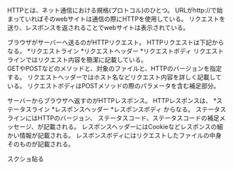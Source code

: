 HTTPとは、ネット通信における規格(プロトコル)のひとつ。
URLがhttp://で始まっていればそのwebサイトは通信の際にHTTPを使用している。
リクエストを送り、レスポンスを返されることでwebサイトは表示されている。

ブラウザがサーバーへ送るのがHTTPリクエスト。
HTTPリクエストは下記からなる。
*リクエストライン
*リクエストヘッダー
*リクエストボディ
リクエストラインではリクエスト内容を簡潔に記載している。  
GETやPOSTなどのメソッドと、対象のファイルと、HTTPのバージョンを指定する。
リクエストヘッダーではホスト名などリクエスト内容を詳しく記載している。
リクエストボディはPOSTメソッドの際のパラメータを含む補足部分。

サーバーからブラウザへ返すのがHTTPレスポンス。
HTTPレスポンスは、
*ステータスライン
*レスポンスヘッダー
*レスポンスボディ
からなる。
ステータスラインにはHTTPのバージョン、
ステータスコード、ステータスコードの補足メッセージ、が記載される。
レスポンスヘッダーにはCookieなどレスポンスの細かい情報が記載される。
レスポンスボディにはリクエストしたファイルの中身そのものが記載される。

スクショ貼る